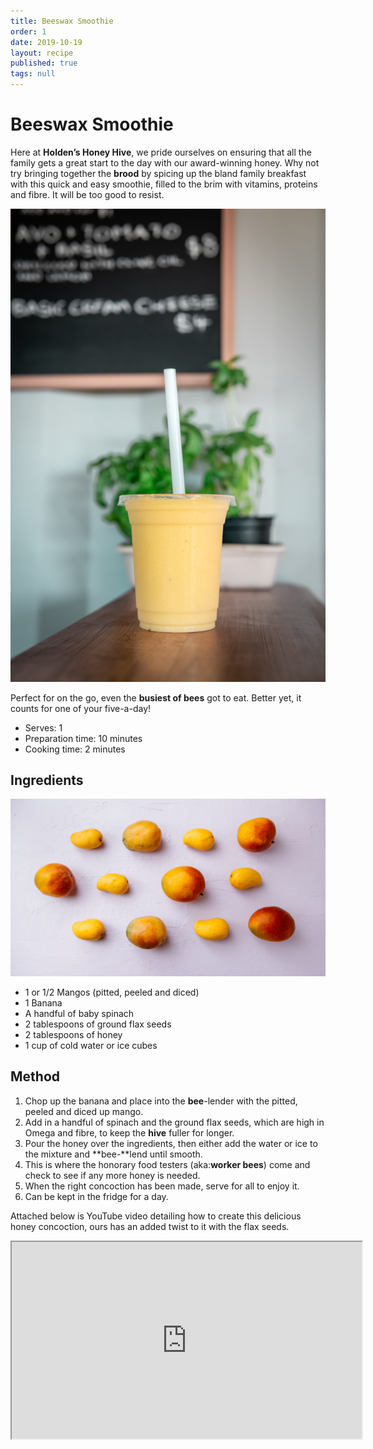 ```yaml
---
title: Beeswax Smoothie
order: 1
date: 2019-10-19
layout: recipe
published: true
tags: null
---
```



# Beeswax Smoothie

Here at **Holden’s Honey Hive**, we pride ourselves on ensuring that all the family gets a great start to the day with our award-winning honey. Why not try bringing together the **brood** by spicing up the bland family breakfast with this quick and easy smoothie, filled to the brim with vitamins, proteins and fibre. It will be too good to resist. 

![Photo by Douglas Bagg on Unsplash](../uploads/douglas-bagg-glihfnzohac-unsplash.jpg)

Perfect for on the go, even the **busiest of bees** got to eat. Better yet, it counts for one of your five-a-day!

* Serves: 1
* Preparation time: 10 minutes
* Cooking time: 2 minutes

## Ingredients 

![Photo by Tim Chow on Unsplash ](../uploads/tim-chow-v8zamcazive-unsplash.jpg)

* 1 or 1/2 Mangos (pitted, peeled and diced)  
* 1 Banana 
* A handful of baby spinach
* 2 tablespoons of ground flax seeds
* 2 tablespoons of honey
* 1 cup of cold water or ice cubes

## Method

1. Chop up the banana and place into the **bee**-lender with the pitted, peeled and diced up mango.
2. Add in a handful of spinach and the ground flax seeds, which are high in Omega and fibre, to keep the **hive** fuller for longer.
3. Pour the honey over the ingredients, then either add the water or ice to the mixture and **bee-**lend until smooth.
4. This is where the honorary food testers (aka:**worker bees**) come and check to see if any more honey is needed.
5. When the right concoction has been made, serve for all to enjoy it.
6. Can be kept in the fridge for a day.

Attached below is YouTube video detailing how to create this delicious honey concoction, ours has an added twist to it with the flax seeds.

<div class="video-box"><iframe width="560" height="315" src="https://www.youtube.com/embed/https://youtu.be/2MJkyIFpOlA?rel=0" allow="accelerometer; autoplay; encrypted-media; gyroscope; picture-in-picture" allowfullscreen></iframe></div>